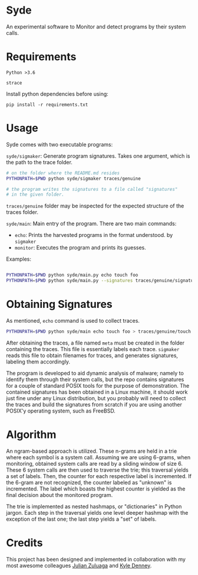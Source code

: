 # Syde

An experimental software to Monitor and detect programs by their system calls.

# Requirements

`Python >3.6`

`strace`

Install python dependencies before using:

`pip install -r requirements.txt`

# Usage

Syde comes with two executable programs:

`syde/sigmaker`: Generate program signatures. Takes one argument,
which is the path to the trace folder. 

```bash
# on the folder where the README.md resides
PYTHONPATH=$PWD python syde/sigmaker traces/genuine

# the program writes the signatures to a file called "signatures" 
# in the given folder.
```

`traces/genuine` folder may be inspected for the expected structure
of the traces folder. 

`syde/main`: Main entry of the program. There are two main commands:
    
* `echo`: Prints the harvested programs in the format understood.
by `sigmaker`
* `monitor`: Executes the program and prints its guesses.

Examples:

```bash

PYTHONPATH=$PWD python syde/main.py echo touch foo
PYTHONPATH=$PWD python syde/main.py --signatures traces/genuine/signatures monitor touch foo

```

# Obtaining Signatures

As mentioned, `echo` command is used to collect traces.

```bash
PYTHONPATH=$PWD python syde/main echo touch foo > traces/genuine/touch.trace
```

After obtaining the traces, a file named `meta` must be created in 
the folder containing the traces. This file is essentially labels
each trace. `sigmaker` reads this file to obtain filenames for
traces, and generates signatures, labeling them accordingly.

The program is developed to aid dynamic analysis of malware; namely to 
identify them through their system calls, but the repo contains
signatures for a couple of standard POSIX tools for the purpose of demonstration.
The contained signatures has been obtained in a Linux machine, it should
work just fine under any Linux distribution, but you probably will need to
collect the traces and build the signatures from scratch if you are using another
POSIX'y operating system, such as FreeBSD.

# Algorithm

An ngram-based approach is utilized. These n-grams are held in a trie
where each symbol is a system call. Assuming we are using 6-grams,
when monitoring, obtained system calls are read by a sliding window
of size 6. These 6 system calls are then used to traverse the trie; this
traversal yields a set of labels. Then, the counter for each respective
label is incremented. If the 6-gram are not recognized, the counter labeled as
"unknown" is incremented. The label which boasts the highest counter is 
yielded as the final decision about the monitored program.

The trie is implemented as nested hashmaps, or "dictionaries" in Python
jargon. Each step in the traversal yields one level deeper hashmap
with the exception of the last one; the last step yields a "set" of
labels.

# Credits

This project has been designed and implemented in collaboration with my most awesome colleagues 
[Julian Zuluaga](github.com/zuliandres) and [Kyle Denney](github.com/kyle-denney).
